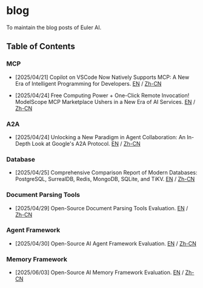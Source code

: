 # blog
To maintain the blog posts of Euler AI.

## Table of Contents

### MCP
- [2025/04/21] Copilot on VSCode Now Natively Supports MCP: A New Era of Intelligent Programming for Developers. [EN](mcp/25_04_21/EN/25_04_21_en.md) / [Zh-CN](mcp/25_04_21/CN/25_04_21.md)

- [2025/04/24] Free Computing Power + One-Click Remote Invocation! ModelScope MCP Marketplace Ushers in a New Era of AI Services. [EN](mcp/25_04_24/EN.md) / [Zh-CN](mcp/25_04_24/CN.md)

### A2A
- [2025/04/24] Unlocking a New Paradigm in Agent Collaboration: An In-Depth Look at Google's A2A Protocol. [EN](a2a/A2A_en.md) / [Zh-CN](a2a/A2A_cn.md)

### Database
- [2025/04/25] Comprehensive Comparison Report of Modern Databases: PostgreSQL, SurrealDB, Redis, MongoDB, SQLite, and TiKV. [EN](database_benchmark/benchmark_report_en.md) / [Zh-CN](database_benchmark/benchmark_report_cn.md)

### Document Parsing Tools
- [2025/04/29] Open-Source Document Parsing Tools Evaluation. [EN](doc-parser-benchmark/doc_parser_benchmark_en.md) / [Zh-CN](doc-parser-benchmark/doc_parser_benchmark_cn.md)

### Agent Framework
- [2025/04/30] Open-Source AI Agent Framework Evaluation. [EN](agent_framework/agent_framework_report_en.md) / [Zh-CN](agent_framework/agent_framework_report_zh.md)

### Memory Framework

- [2025/06/03] Open-Source AI Memory Framework Evaluation. [EN](memory_framework/memory_framework_report_en.md) / [Zh-CN](memory_framework/memory_framework_report_cn.md)
